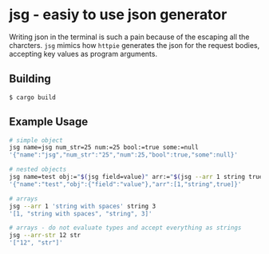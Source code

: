 # jsg - easiy to use json generator

Writing json in the terminal is such a pain because of the escaping all the charcters. `jsg` mimics how `httpie` generates the json for the request bodies, accepting key values as program arguments. 

## Building

```
$ cargo build
```

## Example Usage


```bash
# simple object
jsg name=jsg num_str=25 num:=25 bool:=true some:=null
'{"name":"jsg","num_str":"25","num":25,"bool":true,"some":null}'

# nested objects
jsg name=test obj:="$(jsg field=value)" arr:="$(jsg --arr 1 string true)"
'{"name":"test","obj":{"field":"value"},"arr":[1,"string",true]}'

# arrays
jsg --arr 1 'string with spaces' string 3
'[1, "string with spaces", "string", 3]'

# arrays - do not evaluate types and accept everything as strings
jsg --arr-str 12 str
'["12", "str"]'

```